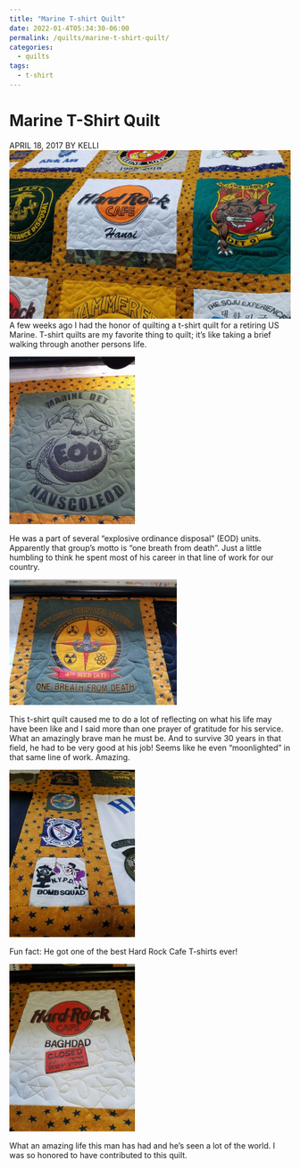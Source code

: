 ```yaml
---
title: "Marine T-shirt Quilt"
date: 2022-01-4T05:34:30-06:00
permalink: /quilts/marine-t-shirt-quilt/
categories:
  - quilts
tags:
  - t-shirt
---
```

# Marine T-Shirt Quilt
APRIL 18, 2017 BY KELLI
![Marine T-shirt Quilt](assets/marine-t-shirt-quilt.jpg)
A few weeks ago I had the honor of quilting a t-shirt quilt for a retiring US Marine. T-shirt quilts are my favorite thing to quilt; it’s like taking a brief walking through another persons life.

![Explosive Ordnance Disposal](assets/EOD.jpg)

He was a part of several “explosive ordinance disposal” (EOD) units. Apparently that group’s motto is “one breath from death”. Just a little humbling to think he spent most of his career in that line of work for our country.

![One Breath from Death](assets/OBFD.jpg)

This t-shirt quilt caused me to do a lot of reflecting on what his life may have been like and I said more than one prayer of gratitude for his service. What an amazingly brave man he must be. And to survive 30 years in that field, he had to be very good at his job! Seems like he even “moonlighted” in that same line of work. Amazing.

![Bomb Squad](assets/bombsquad.jpg)

Fun fact: He got one of the best Hard Rock Cafe T-shirts ever!

![Best Hard Rock T-Shirt Ever!](assets/hardrock2.jpg)

What an amazing life this man has had and he’s seen a lot of the world. I was so honored to have contributed to this quilt.
